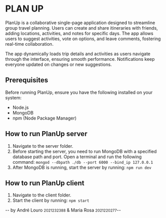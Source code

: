# PLAN UP

PlanUp is a collaborative single-page application designed to streamline group travel planning. Users can create and share itineraries with friends, adding locations, activities, and notes for specific days. The app allows users to suggest activities, vote on options, and leave comments, fostering real-time collaboration.

The app dynamically loads trip details and activities as users navigate through the interface, ensuring smooth performance. Notifications keep everyone updated on changes or new suggestions.

## Prerequisites

Before running PlanUp, ensure you have the following installed on your system:

- Node.js
- MongoDB
- npm (Node Package Manager)

## How to run PlanUp server

1. Navigate to the server folder.
2. Before starting the server, you need to run MongoDB with a specified database path and port. Open a terminal and run the following command: `mongod --dbpath ./db --port 6000 --bind_ip 127.0.0.1`
3. After MongoDB is running, start the server by running: `npm run dev`

## How to run PlanUp client

1. Navigate to the client folder.
2. Start the client by running: `npm start`

-- by André Louro <small>2021232388</small> & Maria Rosa <small>2021220277</small>--
